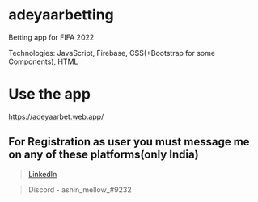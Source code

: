 # adeyaarbetting

Betting app for FIFA 2022

Technologies: JavaScript, Firebase, CSS(+Bootstrap for some Components), HTML

# Use the app

https://adeyaarbet.web.app/

## For Registration as user you must message me on any of these platforms(only India)

> <a href="https://www.linkedin.com/in/ashin-sabu-1059a6175/">LinkedIn</a>
    
>  Discord - ashin_mellow_#9232
